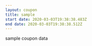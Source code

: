 ```yaml
---
layout: coupon
title: sample
start date: 2020-03-03T19:38:38.483Z
end date: 2020-03-03T19:38:38.512Z
---
```

sample coupon data
